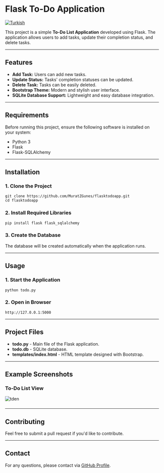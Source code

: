 # Flask To-Do Application
[![Turkish](https://img.shields.io/badge/Dil-Türkçe-blue)](https://github.com/MuratZGunes/flasktodoapp/tree/main/README_TR.md)  

This project is a simple **To-Do List Application** developed using Flask. The application allows users to add tasks, update their completion status, and delete tasks.

---

## Features

- **Add Task:** Users can add new tasks.
- **Update Status:** Tasks' completion statuses can be updated.
- **Delete Task:** Tasks can be easily deleted.
- **Bootstrap Theme:** Modern and stylish user interface.
- **SQLite Database Support:** Lightweight and easy database integration.

---

## Requirements

Before running this project, ensure the following software is installed on your system:

- Python 3
- Flask
- Flask-SQLAlchemy

---

## Installation

### 1. Clone the Project

```
git clone https://github.com/MuratZGunes/flasktodoapp.git
cd flasktodoapp
```

### 2. Install Required Libraries

```
pip install flask flask_sqlalchemy
```

### 3. Create the Database

The database will be created automatically when the application runs.

---

## Usage

### 1. Start the Application

```
python todo.py
```

### 2. Open in Browser

```
http://127.0.0.1:5000
```

---

## Project Files

- **todo.py** - Main file of the Flask application.
- **todo.db** - SQLite database.
- **templates/index.html** - HTML template designed with Bootstrap.

---

## Example Screenshots

### To-Do List View
![tden](https://github.com/user-attachments/assets/5b523126-08c4-4d90-a33a-6551b3c25152)

###

---

## Contributing

Feel free to submit a pull request if you'd like to contribute.

---

## Contact

For any questions, please contact via [GitHub Profile](https://github.com/MuratZGunes).


